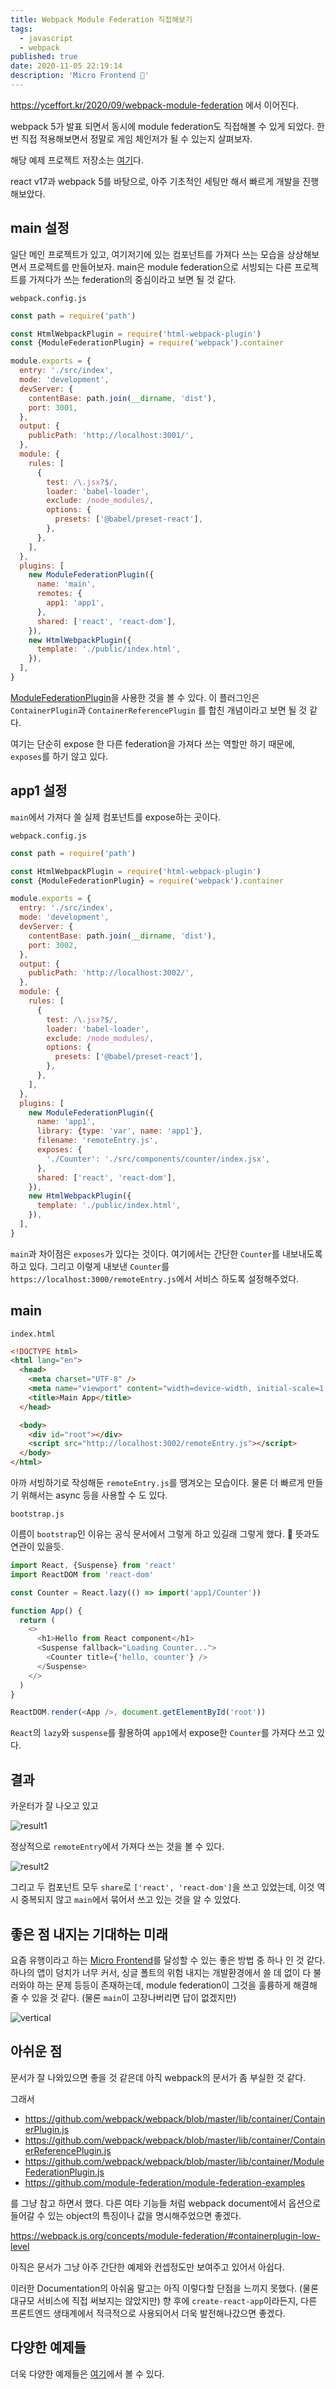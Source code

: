 ```yaml
---
title: Webpack Module Federation 직접해보기
tags:
  - javascript
  - webpack
published: true
date: 2020-11-05 22:19:14
description: 'Micro Frontend 🤔'
---
```


https://yceffort.kr/2020/09/webpack-module-federation 에서 이어진다.

webpack 5가 발표 되면서 동시에 module federation도 직접해볼 수 있게 되었다. 한번 직접 적용해보면서 정말로 게임 체인저가 될 수 있는지 살펴보자.

해당 예제 프로젝트 저장소는 [여기](https://github.com/yceffort/webpack-module-federation-exmaple)다.

react v17과 webpack 5를 바탕으로, 아주 기초적인 세팅만 해서 빠르게 개발을 진행해보았다.

## main 설정

일단 메인 프로젝트가 있고, 여기저기에 있는 컴포넌트를 가져다 쓰는 모습을 상상해보면서 프로젝트를 만들어보자. main은 module federation으로 서빙되는 다른 프로젝트를 가져다가 쓰는 federation의 중심이라고 보면 될 것 같다.

`webpack.config.js`

```javascript
const path = require('path')

const HtmlWebpackPlugin = require('html-webpack-plugin')
const {ModuleFederationPlugin} = require('webpack').container

module.exports = {
  entry: './src/index',
  mode: 'development',
  devServer: {
    contentBase: path.join(__dirname, 'dist'),
    port: 3001,
  },
  output: {
    publicPath: 'http://localhost:3001/',
  },
  module: {
    rules: [
      {
        test: /\.jsx?$/,
        loader: 'babel-loader',
        exclude: /node_modules/,
        options: {
          presets: ['@babel/preset-react'],
        },
      },
    ],
  },
  plugins: [
    new ModuleFederationPlugin({
      name: 'main',
      remotes: {
        app1: 'app1',
      },
      shared: ['react', 'react-dom'],
    }),
    new HtmlWebpackPlugin({
      template: './public/index.html',
    }),
  ],
}
```

[ModuleFederationPlugin](https://webpack.js.org/concepts/module-federation/)을 사용한 것을 볼 수 있다. 이 플러그인은 `ContainerPlugin`과 `ContainerReferencePlugin` 를 합친 개념이라고 보면 될 것 같다.

여기는 단순히 expose 한 다른 federation을 가져다 쓰는 역할만 하기 때문에, `exposes`를 하기 않고 있다.

## app1 설정

`main`에서 가져다 쓸 실제 컴포넌트를 expose하는 곳이다.

`webpack.config.js`

```javascript
const path = require('path')

const HtmlWebpackPlugin = require('html-webpack-plugin')
const {ModuleFederationPlugin} = require('webpack').container

module.exports = {
  entry: './src/index',
  mode: 'development',
  devServer: {
    contentBase: path.join(__dirname, 'dist'),
    port: 3002,
  },
  output: {
    publicPath: 'http://localhost:3002/',
  },
  module: {
    rules: [
      {
        test: /\.jsx?$/,
        loader: 'babel-loader',
        exclude: /node_modules/,
        options: {
          presets: ['@babel/preset-react'],
        },
      },
    ],
  },
  plugins: [
    new ModuleFederationPlugin({
      name: 'app1',
      library: {type: 'var', name: 'app1'},
      filename: 'remoteEntry.js',
      exposes: {
        './Counter': './src/components/counter/index.jsx',
      },
      shared: ['react', 'react-dom'],
    }),
    new HtmlWebpackPlugin({
      template: './public/index.html',
    }),
  ],
}
```

`main`과 차이점은 `exposes`가 있다는 것이다. 여기에서는 간단한 `Counter`를 내보내도록 하고 있다. 그리고 이렇게 내보낸 `Counter`를 `https://localhost:3000/remoteEntry.js`에서 서비스 하도록 설정해주었다.

## main

`index.html`

```html
<!DOCTYPE html>
<html lang="en">
  <head>
    <meta charset="UTF-8" />
    <meta name="viewport" content="width=device-width, initial-scale=1.0" />
    <title>Main App</title>
  </head>

  <body>
    <div id="root"></div>
    <script src="http://localhost:3002/remoteEntry.js"></script>
  </body>
</html>
```

아까 서빙하기로 작성해둔 `remoteEntry.js`를 땡겨오는 모습이다. 물론 더 빠르게 만들기 위해서는 async 등을 사용할 수 도 있다.

`bootstrap.js`

이름이 `bootstrap`인 이유는 공식 문서에서 그렇게 하고 있길래 그렇게 했다. 👀 뜻과도 연관이 있을듯.

```javascript
import React, {Suspense} from 'react'
import ReactDOM from 'react-dom'

const Counter = React.lazy(() => import('app1/Counter'))

function App() {
  return (
    <>
      <h1>Hello from React component</h1>
      <Suspense fallback="Loading Counter...">
        <Counter title={'hello, counter'} />
      </Suspense>
    </>
  )
}

ReactDOM.render(<App />, document.getElementById('root'))
```

`React`의 `lazy`와 `suspense`를 활용하여 `app1`에서 expose한 `Counter`를 가져다 쓰고 있다.

## 결과

카운터가 잘 나오고 있고

![result1](./images/module-federation-result1.png)

정상적으로 `remoteEntry`에서 가져다 쓰는 것을 볼 수 있다.

![result2](./images/module-federation-result2.png)

그리고 두 컴포넌트 모두 `share`로 `['react', 'react-dom']`을 쓰고 있었는데, 이것 역시 중복되지 않고 `main`에서 묶어서 쓰고 있는 것을 알 수 있었다.

## 좋은 점 내지는 기대하는 미래

요즘 유행이라고 하는 [Micro Frontend](https://micro-frontends.org/)를 달성할 수 있는 좋은 방법 중 하나 인 것 같다. 하나의 앱이 덩치가 너무 커서, 싱글 폴트의 위험 내지는 개발환경에서 쓸 데 없이 다 불러와야 하는 문제 등등이 존재하는데, module federation이 그것을 훌륭하게 해결해 줄 수 있을 것 같다. (물론 `main`이 고장나버리면 답이 없겠지만)

![vertical](https://micro-frontends.org/ressources/diagrams/organisational/verticals-headline.png)

## 아쉬운 점

문서가 잘 나와있으면 좋을 것 같은데 아직 webpack의 문서가 좀 부실한 것 같다.

그래서

- https://github.com/webpack/webpack/blob/master/lib/container/ContainerPlugin.js
- https://github.com/webpack/webpack/blob/master/lib/container/ContainerReferencePlugin.js
- https://github.com/webpack/webpack/blob/master/lib/container/ModuleFederationPlugin.js
- https://github.com/module-federation/module-federation-examples

를 그냥 참고 하면서 했다. 다른 여타 기능들 처럼 webpack document에서 옵션으로 들어갈 수 있는 object의 특징이나 값을 명시해주었으면 좋겠다.

https://webpack.js.org/concepts/module-federation/#containerplugin-low-level

아직은 문서가 그냥 아주 간단한 예제와 컨셉정도만 보여주고 있어서 아쉽다.

이러한 Documentation의 아쉬움 말고는 아직 이렇다할 단점을 느끼지 못했다. (물론 대규모 서비스에 직접 써보지는 않았지만) 향 후에 `create-react-app`이라든지, 다른 프론트엔드 생태계에서 적극적으로 사용되어서 더욱 발전해나갔으면 좋겠다.

## 다양한 예제들

더욱 다양한 예제들은 [여기](https://github.com/module-federation/module-federation-examples)에서 볼 수 있다.
